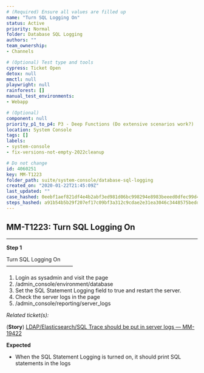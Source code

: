 ```yaml
---
# (Required) Ensure all values are filled up
name: "Turn SQL Logging On"
status: Active
priority: Normal
folder: Database SQL Logging
authors: ""
team_ownership: 
- Channels

# (Optional) Test type and tools
cypress: Ticket Open
detox: null
mmctl: null
playwright: null
rainforest: []
manual_test_environments: 
- Webapp

# (Optional)
component: null
priority_p1_to_p4: P3 - Deep Functions (Do extensive scenarios work?)
location: System Console
tags: []
labels: 
- system-console
- fix-versions-not-empty-2022cleanup

# Do not change
id: 4060251
key: MM-T1223
folder_path: suite/system-console/database-sql-logging
created_on: "2020-01-22T21:45:09Z"
last_updated: ""
case_hashed: 0eebf1aef821df4e4b2abf3ed981d06bc998294e8983beeed0dfec99d4372ef60883b74d5de0335d9c42edaa84c1bb87
steps_hashed: a91b54b5b29f207ef17c09bf3a312c9cdae2e31ea3046c3448575bedd33f2654260bd89e31f3e04688509f522408a209
---
```


## MM-T1223: Turn SQL Logging On

---

**Step 1**

Turn SQL Logging On\
–––––––––––––––––––––––––

1. Login as sysadmin and visit the page
2. /admin\_console/environment/database
3. Set the SQL Statement Logging field to true and restart the server.
4. Check the server logs in the page
5. /admin\_console/reporting/server\_logs

_Related ticket(s):_

(**Story**) [LDAP/Elasticsearch/SQL Trace should be put in server logs — MM-19422](https://mattermost.atlassian.net/browse/MM-19422)

**Expected**

- When the SQL Statement Logging is turned on, it should print SQL statements in the logs
